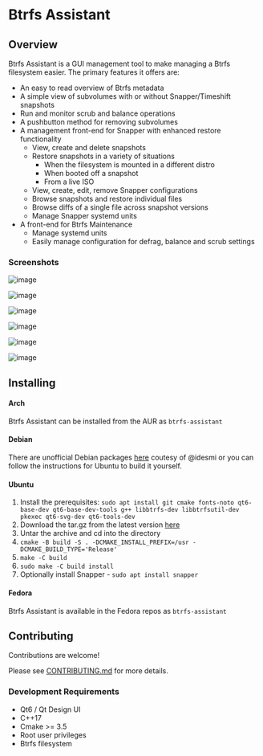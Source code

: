 # Btrfs Assistant

## Overview
Btrfs Assistant is a GUI management tool to make managing a Btrfs filesystem easier.  The primary features it offers are:
* An easy to read overview of Btrfs metadata
* A simple view of subvolumes with or without Snapper/Timeshift snapshots
* Run and monitor scrub and balance operations
* A pushbutton method for removing subvolumes
* A management front-end for Snapper with enhanced restore functionality
	* View, create and delete snapshots
	* Restore snapshots in a variety of situations
	  * When the filesystem is mounted in a different distro
	  * When booted off a snapshot
	  * From a live ISO
	* View, create, edit, remove Snapper configurations
	* Browse snapshots and restore individual files
	* Browse diffs of a single file across snapshot versions
	* Manage Snapper systemd units
* A front-end for Btrfs Maintenance
	* Manage systemd units
	* Easily manage configuration for defrag, balance and scrub settings

### Screenshots
![image](/uploads/21da59577c3e8a101347cf0d59569c09/image.png)

![image](/uploads/41aa431b6a0de85bc70b84d90da392ea/image.png)

![image](/uploads/65b6004c3257d66154828259a0fed47d/image.png)

![image](/uploads/d255a9d9839ba8633b8e911858f4b48f/image.png)

![image](/uploads/429be74e9fb92088697944d23a1def1d/image.png)

![image](/uploads/ea3940775576a3a0ef7f205b8f2fd77a/image.png)

## Installing

#### Arch
Btrfs Assistant can be installed from the AUR as `btrfs-assistant`

#### Debian
There are unofficial Debian packages [here](https://software.opensuse.org/download/package?package=btrfs-assistant&project=home:iDesmI:more) coutesy of @idesmi or you can follow the instructions for Ubuntu to build it yourself.

#### Ubuntu
1. Install the prerequisites: `sudo apt install git cmake fonts-noto qt6-base-dev qt6-base-dev-tools g++ libbtrfs-dev libbtrfsutil-dev pkexec qt6-svg-dev qt6-tools-dev`
1. Download the tar.gz from the latest version [here](https://gitlab.com/btrfs-assistant/btrfs-assistant/-/tags)
1. Untar the archive and cd into the directory
1. `cmake -B build -S . -DCMAKE_INSTALL_PREFIX=/usr -DCMAKE_BUILD_TYPE='Release'`
1. `make -C build`
1. `sudo make -C build install`
1. Optionally install Snapper - `sudo apt install snapper`

#### Fedora
Btrfs Assistant is available in the Fedora repos as `btrfs-assistant`

## Contributing
Contributions are welcome!

Please see [CONTRIBUTING.md](docs/CONTRIBUTING.md) for more details.


### Development Requirements
* Qt6 / Qt Design UI
* C++17
* Cmake >= 3.5
* Root user privileges
* Btrfs filesystem

